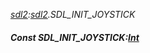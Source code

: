 _[sdl2](../../modules/sdl2/sdl2-module.md):[sdl2](../../modules/sdl2/sdl2-module.md).SDL\_INIT\_JOYSTICK_
##### Const SDL\_INIT\_JOYSTICK:[Int](../../modules/wonkey/wonkey-types-int.md)
